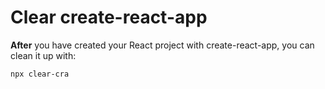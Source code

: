 # Clear create-react-app

**After** you have created your React project with create-react-app, you can clean it up with:

`npx clear-cra`